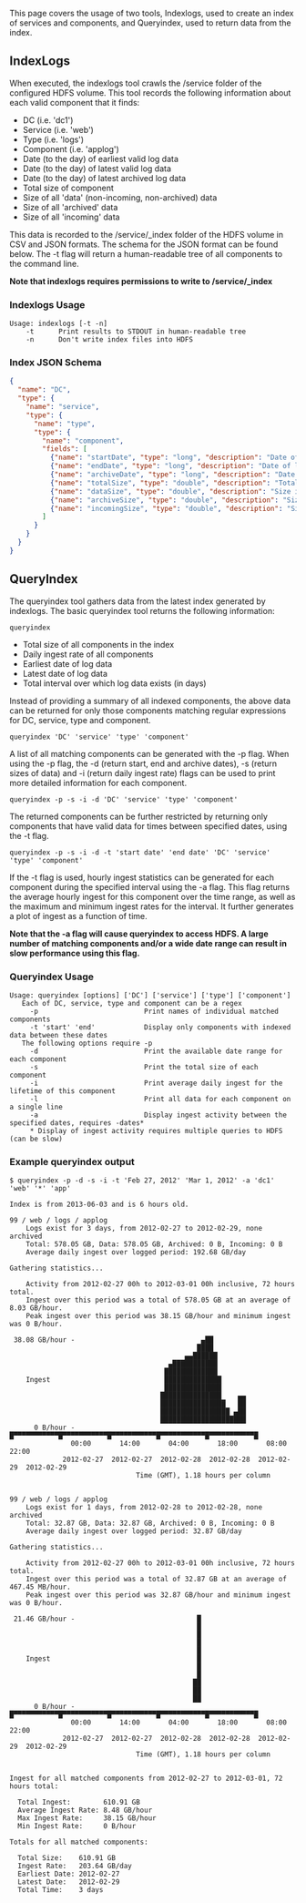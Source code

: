 This page covers the usage of two tools, Indexlogs, used to create an index of services and components, and Queryindex, used to return data from the index.

## IndexLogs

When executed, the indexlogs tool crawls the /service folder of the configured HDFS volume. This tool records the following information about each valid component that it finds:

* DC (i.e. 'dc1')
* Service (i.e. 'web')
* Type (i.e. 'logs')
* Component (i.e. 'applog')
* Date (to the day) of earliest valid log data
* Date (to the day) of latest valid log data
* Date (to the day) of latest archived log data
* Total size of component
* Size of all 'data' (non-incoming, non-archived) data
* Size of all 'archived' data
* Size of all 'incoming' data

This data is recorded to the /service/_index folder of the HDFS volume in CSV and JSON formats. The schema for the JSON format can be found below. The -t flag will return a human-readable tree of all components to the command line. 

**Note that indexlogs requires permissions to write to /service/_index**

### Indexlogs Usage
```
Usage: indexlogs [-t -n]
    -t      Print results to STDOUT in human-readable tree
    -n      Don't write index files into HDFS
```

### Index JSON Schema
```JSON
{
  "name": "DC",
  "type": {
    "name": "service",
    "type": {
      "name": "type",
      "type": {
        "name": "component",
        "fields": [
          {"name": "startDate", "type": "long", "description": "Date of earliest logs" },
          {"name": "endDate", "type": "long", "description": "Date of latest logs" },
          {"name": "archiveDate", "type": "long", "description": "Date before which logs are archived" },
          {"name": "totalSize", "type": "double", "description": "Total size in bytes of all logs" },
          {"name": "dataSize", "type": "double", "description": "Size in bytes of all non-incoming and non-archived logs" },
          {"name": "archiveSize", "type": "double", "description": "Size in bytes of all archived logs" },
          {"name": "incomingSize", "type": "double", "description": "Size in bytes of all incoming logs at time of index generation" }
        ]
      }
    }
  }
}
```


## QueryIndex
The queryindex tool gathers data from the latest index generated by indexlogs. The basic queryindex tool returns the following information:

```
queryindex
```

* Total size of all components in the index
* Daily ingest rate of all components
* Earliest date of log data
* Latest date of log data
* Total interval over which log data exists (in days)

Instead of providing a summary of all indexed components, the above data can be returned for only those components matching regular expressions for DC, service, type and component. 

```
queryindex 'DC' 'service' 'type' 'component'
```

A list of all matching components can be generated with the -p flag. When using the -p flag, the -d (return start, end and archive dates), -s (return sizes of data) and -i (return daily ingest rate) flags can be used to print more detailed information for each component. 

```
queryindex -p -s -i -d 'DC' 'service' 'type' 'component'
```

The returned components can be further restricted by returning only components that have valid data for times between specified dates, using the -t flag. 

```
queryindex -p -s -i -d -t 'start date' 'end date' 'DC' 'service' 'type' 'component' 
```

If the -t flag is used, hourly ingest statistics can be generated for each component during the specified interval using the -a flag. This flag returns the average hourly ingest for this component over the time range, as well as the maximum and minimum ingest rates for the interval. It further generates a plot of ingest as a function of time. 

**Note that the -a flag will cause queryindex to access HDFS. A large number of matching components and/or a wide date range can result in slow performance using this flag.**

### Queryindex Usage
```
Usage: queryindex [options] ['DC'] ['service'] ['type'] ['component']
   Each of DC, service, type and component can be a regex
     -p                          Print names of individual matched components
     -t 'start' 'end'            Display only components with indexed data between these dates
   The following options require -p
     -d                          Print the available date range for each component
     -s                          Print the total size of each component
     -i                          Print average daily ingest for the lifetime of this component
     -l                          Print all data for each component on a single line
     -a                          Display ingest activity between the specified dates, requires -dates*
     * Display of ingest activity requires multiple queries to HDFS (can be slow)
```

### Example queryindex output
```
$ queryindex -p -d -s -i -t 'Feb 27, 2012' 'Mar 1, 2012' -a 'dc1' 'web' '*' 'app'

Index is from 2013-06-03 and is 6 hours old.

99 / web / logs / applog
    Logs exist for 3 days, from 2012-02-27 to 2012-02-29, none archived
    Total: 578.05 GB, Data: 578.05 GB, Archived: 0 B, Incoming: 0 B
    Average daily ingest over logged period: 192.68 GB/day

Gathering statistics...

    Activity from 2012-02-27 00h to 2012-03-01 00h inclusive, 72 hours total.
    Ingest over this period was a total of 578.05 GB at an average of 8.03 GB/hour.
    Peak ingest over this period was 38.15 GB/hour and minimum ingest was 0 B/hour.

 38.08 GB/hour -                               ▄██                            
                                              ████                            
                                           ▄▄██████                           
                                       ▄███████████                           
                                      █████████████                           
    Ingest                            ██████████████                          
                                      ██████████████                          
                                     ███████████████    ▄▄                    
                                     ████████████████   ██                    
                                     █████████████████ ▄██                    
                                     █████████████████████                    
      0 B/hour - █▀▀▀▀▀▀▀▀▀▀▀█▀▀▀▀▀▀▀▀▀▀▀█▀▀▀▀▀▀▀▀▀▀▀█▀▀▀▀▀▀▀▀▀▀▀█▀▀▀▀▀▀▀▀▀▀▀█
               00:00       14:00       04:00       18:00       08:00       22:00       
             2012-02-27  2012-02-27  2012-02-28  2012-02-28  2012-02-29  2012-02-29  
                               Time (GMT), 1.18 hours per column


99 / web / logs / applog
    Logs exist for 1 days, from 2012-02-28 to 2012-02-28, none archived
    Total: 32.87 GB, Data: 32.87 GB, Archived: 0 B, Incoming: 0 B
    Average daily ingest over logged period: 32.87 GB/day

Gathering statistics...

    Activity from 2012-02-27 00h to 2012-03-01 00h inclusive, 72 hours total.
    Ingest over this period was a total of 32.87 GB at an average of 467.45 MB/hour.
    Peak ingest over this period was 32.87 GB/hour and minimum ingest was 0 B/hour.

 21.46 GB/hour -                              █                               
                                              █                               
                                              █                               
                                              █                               
                                              █                               
    Ingest                                    █                               
                                              █                               
                                              █                               
                                             ██                               
                                             ██                               
                                             ██                               
      0 B/hour - █▀▀▀▀▀▀▀▀▀▀▀█▀▀▀▀▀▀▀▀▀▀▀█▀▀▀▀▀▀▀▀▀▀▀█▀▀▀▀▀▀▀▀▀▀▀█▀▀▀▀▀▀▀▀▀▀▀█
               00:00       14:00       04:00       18:00       08:00       22:00       
             2012-02-27  2012-02-27  2012-02-28  2012-02-28  2012-02-29  2012-02-29  
                               Time (GMT), 1.18 hours per column


Ingest for all matched components from 2012-02-27 to 2012-03-01, 72 hours total:

  Total Ingest:        610.91 GB
  Average Ingest Rate: 8.48 GB/hour
  Max Ingest Rate:     38.15 GB/hour
  Min Ingest Rate:     0 B/hour

Totals for all matched components:

  Total Size:    610.91 GB
  Ingest Rate:   203.64 GB/day
  Earliest Date: 2012-02-27
  Latest Date:   2012-02-29
  Total Time:    3 days
```
